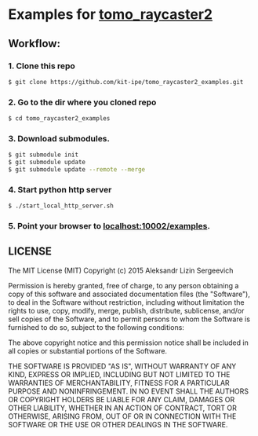 # Examples for [tomo_raycaster2](https://github.com/kit-ipe/tomo_raycaster2)
## Workflow:
### 1. Clone this repo
```bash
$ git clone https://github.com/kit-ipe/tomo_raycaster2_examples.git
```
### 2. Go to the dir where you cloned repo
```bash
$ cd tomo_raycaster2_examples
```
### 3. Download submodules.
```bash
$ git submodule init
$ git submodule update
$ git submodule update --remote --merge
```
### 4. Start python http server
```bash
$ ./start_local_http_server.sh

```
### 5. Point your browser to [localhost:10002/examples](http://localhost:10002/examples).

## LICENSE

The MIT License (MIT)
Copyright (c) 2015 Aleksandr Lizin Sergeevich

Permission is hereby granted, free of charge, to any person obtaining a copy of this software and associated documentation files (the "Software"), to deal in the Software without restriction, including without limitation the rights to use, copy, modify, merge, publish, distribute, sublicense, and/or sell copies of the Software, and to permit persons to whom the Software is furnished to do so, subject to the following conditions:

The above copyright notice and this permission notice shall be included in all copies or substantial portions of the Software.

THE SOFTWARE IS PROVIDED "AS IS", WITHOUT WARRANTY OF ANY KIND, EXPRESS OR IMPLIED, INCLUDING BUT NOT LIMITED TO THE WARRANTIES OF MERCHANTABILITY, FITNESS FOR A PARTICULAR PURPOSE AND NONINFRINGEMENT. IN NO EVENT SHALL THE AUTHORS OR COPYRIGHT HOLDERS BE LIABLE FOR ANY CLAIM, DAMAGES OR OTHER LIABILITY, WHETHER IN AN ACTION OF CONTRACT, TORT OR OTHERWISE, ARISING FROM, OUT OF OR IN CONNECTION WITH THE SOFTWARE OR THE USE OR OTHER DEALINGS IN THE SOFTWARE.
